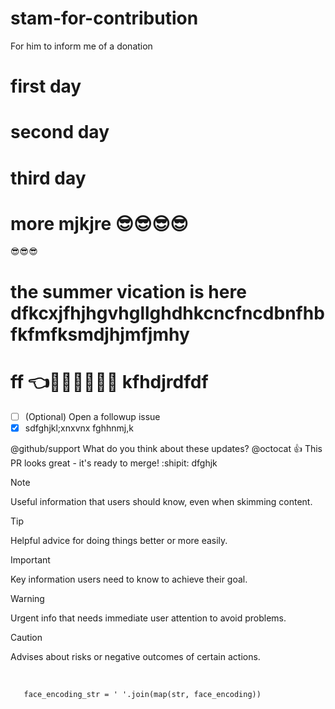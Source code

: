 # stam-for-contribution
For him to inform me of a donation

# first day
# second day
# third day
# more mjkjre 😎😎😎😎
😎😎😎
# the summer vication is here dfkcxjfhjhgvhgllghdhkcncfncdbnfhbfkfmfksmdjhjmfjmhy
# ff 👈💪💪🎤😊😵🤪 kfhdjrdfdf
- [ ] \(Optional) Open a followup issue
- [X] sdfghjkl;xnxvnx
fghhnmj,k

@github/support What do you think about these updates?
@octocat :+1: This PR looks great - it's ready to merge! :shipit:
dfghjk


[^1]: My reference.
[^2]: To add line breaks within a footnote, prefix new lines with 2 spaces.
  This is a second line



> [!NOTE]
> Useful information that users should know, even when skimming content.

> [!TIP]
> Helpful advice for doing things better or more easily.

> [!IMPORTANT]
> Key information users need to know to achieve their goal.

> [!WARNING]
> Urgent info that needs immediate user attention to avoid problems.

> [!CAUTION]
> Advises about risks or negative outcomes of certain actions.



 <br/>

       face_encoding_str = ' '.join(map(str, face_encoding))



